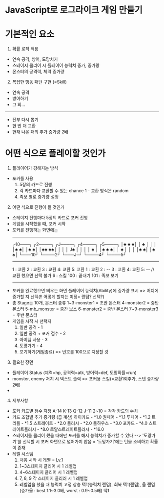 # JavaScript로 로그라이크 게임 만들기

# 기본적인 요소

1.  확률 로직 적용
- 연속 공격, 방어, 도망치기
- 스테이지 클리어 시 플레이어 능력치 증가, 증가량
- 몬스터의 공격력, 체력 증가량

2. 복잡한 행동 패턴 구현 (=Skill)
- 연속 공격
- 방어하기
- 그 외...

---

- 전부 다시 뽑기
- 한 번 더 교환
- 현재 나온 패의 추가 증가량 2배

# 어떤 식으로 플레이할 것인가
1. 플레이어가 강해지는 방식
- 포커를 사용
  1) 5장의 카드로 진행
  2) 각 카드마다 교환할 수 있는 chance 1 - 교환 방식은 random
  <!-- 3. 카드 모양 별로 서열 정해서 추가 배율 시스템 // 아직 고민중
     - ♠(1.5배) ♥(1.3배) ♣(1.1배) ◆(default=1.0) -->
  4) 족보 별로 증가량 설정

2. 어떤 식으로 진행이 될 것인가
- 스테이지 진행마다 5장의 카드로 포커 진행
- 게임을 시작했을 때, 포커 시작
- 포커를 진행하는 화면에는  
  *******************************************************************
  ┌10───┐ ┌2────┐ ┌J────┐ ┌4────┐ ┌5────┐
  │♣ ♣ ♣│ │  ♣  │ │     │ │♣   ♣│ │♣   ♣│
  │♣♣ ♣♣│ │     │ │  J♣ │ │     │ │  ♣  │
  │♣ ♣ ♣│ │  ♣  │ │     │ │♣   ♣│ │♣   ♣│
  └───10┘ └────2┘ └───J─┘ └────4┘ └────5┘
  *******************************************************************
  1 : 교환 2 : 교환 3 : 교환 4: 교환 5: 교환
  1 : 교환 2 : -- 3 : 교환 4: 교환 5: -- // 교환 했으면 선택 불가
  6 : 스킬  100 : 끝내기 101 : 족보 보기
  *******************************************************************
- 포커를 완료했으면 띄우는 화면
   플레이어 능력치(Ability)에 증가량 표시
   => 어디에 증가할 지 선택(!! 어떻게 할지는 미정= 랜덤? 선택?)
- 총 Stage는 10개,
  몬스터 종류 1~3-monster1 = 초반 몬스터
             4-monster2 = 중반 몬스터
             5-mb_monster = 중간 보스
             6-monster2 = 중반 몬스터
             7~9-monster3 = 후반 몬스터
- 게임을 시작 시 선택지
  1) 일반 공격 - 1
  2) 일반 공격 + 포커 점수 - 2
  3) 아이템 사용 - 3
  4) 도망가기 - 4
  5) 포기하기(게임종료) => 번호를 100으로 지정할 것

3. 필요한 장면
 - 플레이어 Status (체력=hp, 공격력=atk, 방어력=def, 도망확률=run)
 - monster, enemy 처치 시 텍스트 출력 => 포커용 스킬(=교환1회추가, 스탯 증가량 2배)
 - 

 4. 세부사항
  - 포커 카드별 점수 지정
    A-14 K-13 Q-12 J-11
    2~10 =  각각 카드의 수치
  - 카드 조합별 추가 증가량 (곱 계산)
    하이카드 - *1.0
    원페어 - *1.1
    투페어 - *1.2
    트리플 - *1.5
    스트레이트 - *2.0
    플러시 - *2.0
    풀하우스 - *3.0
    포카드 - *4.0
    스트레이트플러시 - *8.0
    로얄스트레이트플러시 - *16.0
  - 스테이지를 클리어 했을 때에만 포커를 해서 능력치가 증가할 수 있다
   --> '도망가기'를 선택할 시 포커 화면으로 넘어가지 않음 = '도망가기'에는 턴을 소비하고 확률이 존재
  - 레벨 시스템
    1) 처음 시작 시 레벨 = Lv.1
    2) 1~3스테이지 클리어 시 1 레벨업
    3) 4~6스테이지 클리어 시 1 레벨업
    4) 7, 8, 9 각 스테이지 클리러 시 1 레벨업
    5) 레벨업을 했을 때 능력치 고정 상승 택1(능력치 랜덤), 회복 택1(랜덤), 
       올 랜덤 (증가율 : best 1.1~3.0배, worst : 0.9~0.5배) 택1





